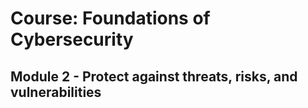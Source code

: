 # Course: Foundations of Cybersecurity
## Module 2 - Protect against threats, risks, and vulnerabilities
